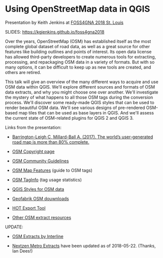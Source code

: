 # Using OpenStreetMap data in QGIS

Presentation by Keith Jenkins at [FOSS4GNA 2018 St. Louis](https://2018.foss4g-na.org/session/using-openstreetmap-data-qgis)

SLIDES: https://kgjenkins.github.io/foss4gna2018

Over the years, OpenStreetMap (OSM) has established itself as the most
complete global dataset of road data, as well as a great source for other
features like building outlines and points of interest. Its open data license
has allowed third-party developers to create numerous tools for extracting,
processing, and repackaging OSM data in a variety of formats. But with so
many options, it can be difficult to keep up as new tools are created, and
others are retired.

This talk will give an overview of the many different ways to acquire and use
OSM data within QGIS. We'll explore different sources and formats of OSM data
extracts, and why you might choose one over another. We'll investigate the
mystery of what happens to all those OSM tags during the conversion process.
We'll discover some ready-made QGIS styles that can be used to render
beautiful OSM data. We'll see various designs of pre-rendered OSM-based map
tiles that can be used as base layers in QGIS. And we'll assess the current
state of OSM-related plugins for QGIS 2 and QGIS 3.

Links from the presentation:

* [Barrington-Leigh C, Millard-Ball A. (2017).  The world’s user-generated road map is more than 80% complete.](https://www.ncbi.nlm.nih.gov/pmc/articles/PMC5552279/)

* [OSM Copyright page](https://www.openstreetmap.org/copyright)

* [OSM Community Guidelines](https://wiki.osmfoundation.org/wiki/Licence/Community_Guidelines)

* [OSM Map Features](https://wiki.openstreetmap.org/wiki/Map_Features#Building) (guide to OSM tags)

* [OSM TagInfo](https://taginfo.openstreetmap.org/keys/building#values) (tag usage statistics)

* [QGIS Styles for OSM data](https://wiki.openstreetmap.org/wiki/QGIS#Styles_for_OSM_data_in_QGIS)

* [Geofabrik OSM douwnloads](https://download.geofabrik.de/)

* [HOT Export Tool](https://export.hotosm.org/en/v3/)

* [Other OSM extract resources](https://wiki.openstreetmap.org/wiki/Planet.osm#Country_and_area_extracts)

UPDATE:

* [OSM Extracts by Interline](https://www.interline.io/osm/extracts/)

* [Nextzen Metro Extracts](https://metro-extracts.nextzen.org/) have been updated as of 2018-05-22.  (Thanks, Ian Dees!)
